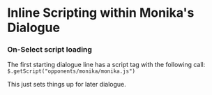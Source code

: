 # Inline Scripting within Monika's Dialogue

### On-Select script loading

The first starting dialogue line has a script tag with the following call:
`$.getScript("opponents/monika/monika.js")`

This just sets things up for later dialogue.
